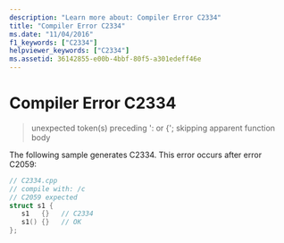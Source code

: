 ```yaml
---
description: "Learn more about: Compiler Error C2334"
title: "Compiler Error C2334"
ms.date: "11/04/2016"
f1_keywords: ["C2334"]
helpviewer_keywords: ["C2334"]
ms.assetid: 36142855-e00b-4bbf-80f5-a301edeff46e
---
```

# Compiler Error C2334

> unexpected token(s) preceding ': or {'; skipping apparent function body

The following sample generates C2334. This error occurs after error C2059:

```cpp
// C2334.cpp
// compile with: /c
// C2059 expected
struct s1 {
   s1   {}   // C2334
   s1() {}   // OK
};
```
